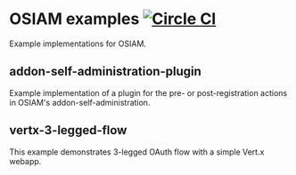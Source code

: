 OSIAM examples [![Circle CI](https://circleci.com/gh/osiam/examples.svg?style=svg)](https://circleci.com/gh/osiam/examples)
==============

Example implementations for OSIAM.

addon-self-administration-plugin
--------------------------------

Example implementation of a plugin for the pre- or post-registration actions 
in OSIAM's addon-self-administration.

vertx-3-legged-flow
-------------------

This example demonstrates 3-legged OAuth flow with a simple Vert.x webapp.

